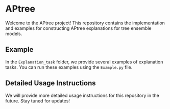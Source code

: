 # APtree

Welcome to the APtree project! This repository contains the implementation and examples for constructing APtree explanations for tree ensemble models.

## Example
In the `Explanation_task` folder, we provide several examples of explanation tasks. You can run these examples using the `Example.py` file.

## Detailed Usage Instructions
We will provide more detailed usage instructions for this repository in the future. Stay tuned for updates!

